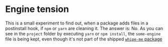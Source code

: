 # Engine tension

This is a small experiment to find out, when a package adds files in a postinstall hook, if `npm` or `yarn` are cleaning it.
The answer is: No.
As you can see in the `project` folder by executing `yarn` or `npm install`, the `some-engine` file is being kept, even though it's not part of the shipped [`whipe-me` package](https://www.jsdelivr.com/package/npm/whipe-me)
